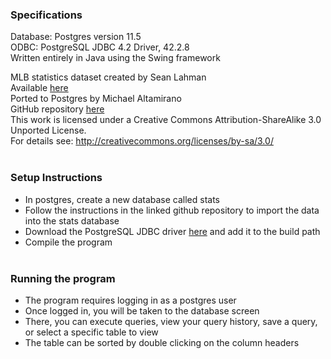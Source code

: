 ### Specifications  
Database: Postgres version 11.5  
ODBC: PostgreSQL JDBC 4.2 Driver, 42.2.8  
Written entirely in Java using the Swing framework

MLB statistics dataset created by Sean Lahman  
Available [here](http://www.seanlahman.com/baseball-archive/statistics/)  
Ported to Postgres by Michael Altamirano  
GitHub repository [here](https://github.com/michaeljaltamirano/lahman-baseball-database-2016-postgresql)  
This work is licensed under a Creative Commons Attribution-ShareAlike 3.0 Unported License.  
For details see: http://creativecommons.org/licenses/by-sa/3.0/
<br><br>
### Setup Instructions
* In postgres, create a new database called stats
* Follow the instructions in the linked github repository to import the data into the stats database
* Download the PostgreSQL JDBC driver [here](https://jdbc.postgresql.org/download.html) and add it to the build path
* Compile the program
<br><br>
### Running the program
* The program requires logging in as a postgres user
* Once logged in, you will be taken to the database screen
* There, you can execute queries, view your query history, save a query, or select a specific table to view
* The table can be sorted by double clicking on the column headers
